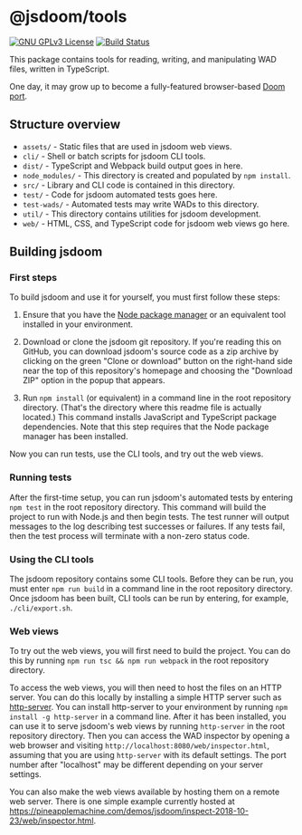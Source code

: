 # @jsdoom/tools

[![GNU GPLv3 License][license-image]][license]
[![Build Status][travis-image]][travis-url]

This package contains tools for reading, writing, and manipulating WAD files,
written in TypeScript.

One day, it may grow up to become a fully-featured browser-based
[Doom port](https://doomwiki.org/wiki/Source_port).

[license-image]: http://img.shields.io/badge/license-GPL3-green.svg
[license]: https://github.com/pineapplemachine/jsdoom-tools/blob/master/LICENSE

[travis-url]: https://travis-ci.org/pineapplemachine/jsdoom-tools
[travis-image]: https://travis-ci.org/pineapplemachine/jsdoom-tools.svg?branch=master

## Structure overview

- `assets/` - Static files that are used in jsdoom web views.
- `cli/` - Shell or batch scripts for jsdoom CLI tools.
- `dist/` - TypeScript and Webpack build output goes in here.
- `node_modules/` - This directory is created and populated by `npm install`.
- `src/` - Library and CLI code is contained in this directory.
- `test/` - Code for jsdoom automated tests goes here.
- `test-wads/` - Automated tests may write WADs to this directory.
- `util/` - This directory contains utilities for jsdoom development.
- `web/` - HTML, CSS, and TypeScript code for jsdoom web views go here.

## Building jsdoom

### First steps

To build jsdoom and use it for yourself, you must first follow these steps:

1. Ensure that you have the [Node package manager](https://www.npmjs.com/get-npm)
or an equivalent tool installed in your environment.

2. Download or clone the jsdoom git repository. If you're reading this on
GitHub, you can download jsdoom's source code as a zip archive by clicking
on the green "Clone or download" button on the right-hand side near the
top of this repository's homepage and choosing the "Download ZIP" option
in the popup that appears.

3. Run `npm install` (or equivalent) in a command line in the root
repository directory. (That's the directory where this readme file is
actually located.)
This command installs JavaScript and TypeScript package dependencies.
Note that this step requires that the Node package manager has been installed.

Now you can run tests, use the CLI tools, and try out the web views.

### Running tests

After the first-time setup, you can run jsdoom's automated tests by entering
`npm test` in the root repository directory. This command will build the
project to run with Node.js and then begin tests.
The test runner will output messages to the log describing test successes or
failures. If any tests fail, then the test process will terminate with a
non-zero status code.

### Using the CLI tools

The jsdoom repository contains some CLI tools. Before they can be run,
you must enter `npm run build` in a command line in the root repository
directory. Once jsdoom has been built, CLI tools can be run by entering,
for example, `./cli/export.sh`.

### Web views

To try out the web views, you will first need to build the project.
You can do this by running `npm run tsc && npm run webpack` in the root
repository directory.

To access the web views, you will then need to host the files on an HTTP
server. You can do this locally by installing a simple HTTP server such
as [http-server](https://www.npmjs.com/package/http-server).
You can install http-server to your environment by running
`npm install -g http-server` in a command line. After it has been installed,
you can use it to serve jsdoom's web views by running `http-server` in
the root repository directory.
Then you can access the WAD inspector by opening a web browser and visiting
`http://localhost:8080/web/inspector.html`, assuming that you are using
`http-server` with its default settings. The port number after "localhost"
may be different depending on your server settings.

You can also make the web views available by hosting them on a remote
web server. There is one simple example currently hosted at
https://pineapplemachine.com/demos/jsdoom/inspect-2018-10-23/web/inspector.html.
